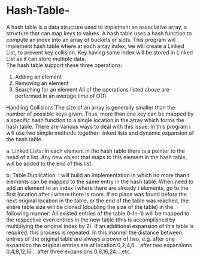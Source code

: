 # Hash-Table-
A hash table is a data structure used to implement an associative array, a structure that can map keys to values. A hash table uses a hash function to compute an index into an array of buckets or slots. This program will implement hash table where at each array index, we will create a Linked List, to prevent key collision. Key having same index will be stored in Linked List as it can store multiple data.  
The hash table support these three operations:
1. Adding an element
2. Removing an element
3. Searching for an element 
All of the operations listed above are performed in an average time of O(1)

Handling Collisions
The size of an array is generally smaller than the number of possible keys given. Thus, more than one
key can be mapped by a specific hash function to a single location in the array which forms the hash
table. There are various ways to deal with this issue. In this program i will use two simple methods
together: linked lists and dynamic expansion of the hash table. 

a. Linked Lists:
In each element in the hash table there is a pointer to the head of a list. Any new object that maps to
this element in the hash table, will be added to the end of this list.

b. Table Duplication:
I will build an implementation in which no more than t elements can be mapped to the same entry in
the hash table. 
When need to add an element to an index i where there are already t elements, go to
the first location after i where there is room.
If no place was found before the next original location in the table, or the end of the table was reached,
the entire table size will be cloned (doubling the size of the table) in the following manner:
All existed entries of the table 0-(n-1) will be mapped to the respective even entries in the new
table (this is accomplished by multiplying the original index by 2).
If an additional expansion of this table is required, this process is repeated.
In this manner the distance between entries of the original table are always a power of two, e.g.
after one expansion the original entries are at location 0,2,4,6… after two expansions
0,4,8,12,16… after three expansions 0,8,16,24… etc. 
